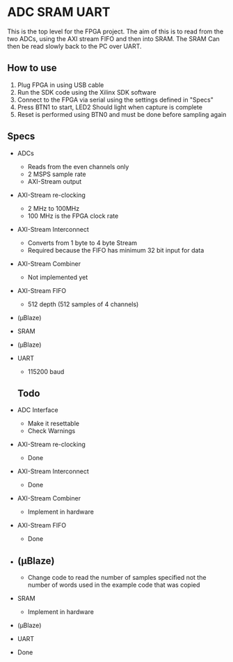 # ADC SRAM UART
This is the top level for the FPGA project. The aim of this is to read from the two ADCs, using the AXI stream FIFO and then into SRAM. The SRAM Can then be read slowly back to the PC over UART.

## How to use
1. Plug FPGA in using USB cable
2. Run the SDK code using the Xilinx SDK software
3. Connect to the FPGA via serial using the settings defined in "Specs"
4. Press BTN1 to start, LED2 Should light when capture is complete
5. Reset is performed using BTN0 and must be done before sampling again


## Specs
- ADCs
  - Reads from the even channels only
  - 2 MSPS sample rate
  - AXI-Stream output
- AXI-Stream re-clocking
  - 2 MHz to 100MHz
  - 100 MHz is the FPGA clock rate
- AXI-Stream Interconnect
  - Converts from 1 byte to 4 byte Stream
  - Required because the FIFO has minimum 32 bit input for data
- AXI-Stream Combiner
  - Not implemented yet
- AXI-Stream FIFO
  - 512 depth (512 samples of 4 channels)
- (μBlaze)
- SRAM
- (μBlaze)
- UART
  - 115200 baud

  ## Todo
- ADC Interface
  - Make it resettable
  - Check Warnings
- AXI-Stream re-clocking
  - Done
- AXI-Stream Interconnect
  - Done
- AXI-Stream Combiner
  - Implement in hardware
- AXI-Stream FIFO
  - Done
- (μBlaze)
   - 
   - Change code to read the number of samples specified not the number of words used in the example code that was copied
- SRAM
  - Implement in hardware
- (μBlaze)
- UART
 - Done
